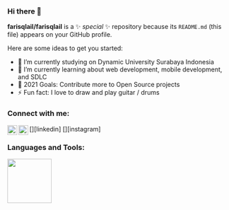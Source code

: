 ### Hi there 👋

**farisqlail/farisqlail** is a ✨ _special_ ✨ repository because its `README.md` (this file) appears on your GitHub profile.

Here are some ideas to get you started:

- 🔭 I’m currently studying on Dynamic University Surabaya Indonesia
- 🌱 I’m currently learning about web development, mobile development, and SDLC
- 🥅 2021 Goals: Contribute more to Open Source projects
- ⚡ Fun fact:  I love to draw and play guitar / drums

### Connect with me:

[<img align="left" alt="Faris Rizqilail | LinkedIn" width="22px" src="https://cdn.jsdelivr.net/npm/simple-icons@v3/icons/linkedin.svg" />][linkedin]
[<img align="left" alt="farisqlail | Instagram" width="22px" src="https://cdn.jsdelivr.net/npm/simple-icons@v3/icons/instagram.svg" />][instagram]

### Languages and Tools:

<img src="https://icon-library.com/images/html5-icon/html5-icon-13.jpg" width="100"/>

